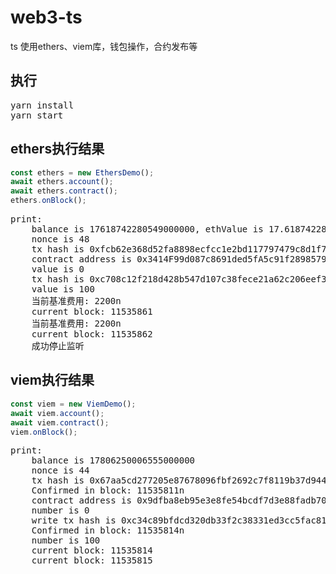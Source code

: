 # web3-ts
ts 使用ethers、viem库，钱包操作，合约发布等

## 执行
<pre>
yarn install  
yarn start
</pre>

## ethers执行结果
```typescript
const ethers = new EthersDemo();  
await ethers.account();  
await ethers.contract();  
ethers.onBlock();  
```
<pre>
print:  
    balance is 17618742280549000000, ethValue is 17.618742280549  
    nonce is 48  
    tx hash is 0xfcb62e368d52fa8898ecfcc1e2bd117797479c8d1f705a3853118ca2f5a69a22  
    contract address is 0x3414F99d087c8691ded5fA5c91f28985791939DC  
    value is 0  
    tx hash is 0xc708c12f218d428b547d107c38fece21a62c206eef3fda3a84ee94add025c197  
    value is 100  
    当前基准费用: 2200n  
    current block: 11535861  
    当前基准费用: 2200n  
    current block: 11535862  
    成功停止监听  
</pre>
## viem执行结果
```typescript
const viem = new ViemDemo();
await viem.account();
await viem.contract();
viem.onBlock();
```
<pre>
print:
    balance is 17806250006555000000  
    nonce is 44  
    tx hash is 0x67aa5cd277205e87678096fbf2692c7f8119b37d944c7c2a892e911b2f450f81  
    Confirmed in block: 11535811n  
    contract address is 0x9dfba8eb95e3e8fe54bcdf7d3e88fadb70578982  
    number is 0  
    write tx hash is 0xc34c89bfdcd320db33f2c38331ed3cc5fac8189e6c50561b7e6a6d896748bc88  
    Confirmed in block: 11535814n  
    number is 100  
    current block: 11535814  
    current block: 11535815  
</pre>
